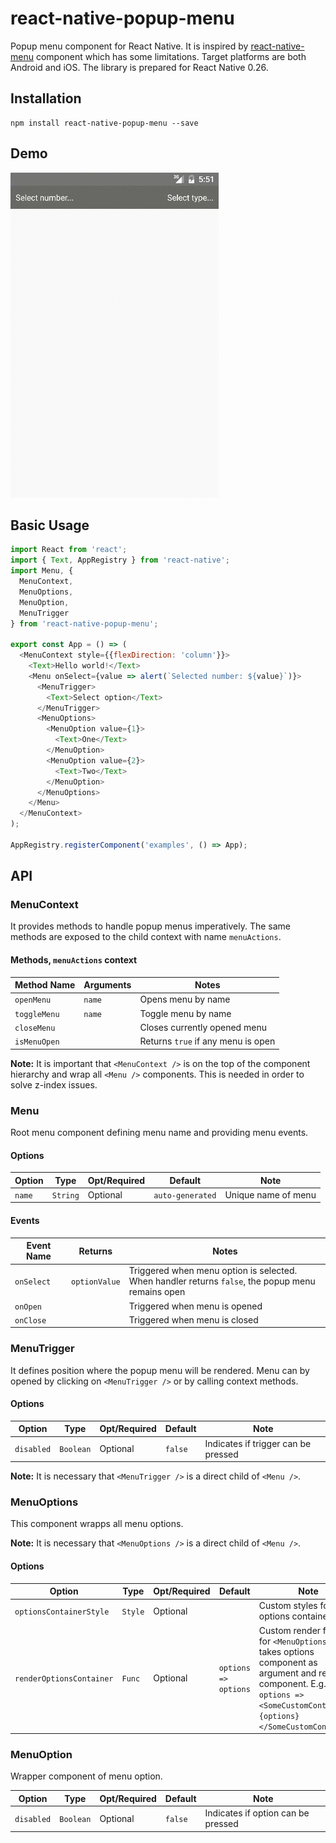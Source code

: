 # react-native-popup-menu

Popup menu component for React Native.
It is inspired by [react-native-menu](https://github.com/jaysoo/react-native-menu) component which has some limitations.
Target platforms are both Android and iOS. The library is prepared for React Native 0.26.

## Installation

```
npm install react-native-popup-menu --save
```

## Demo

![](./android.demo.gif)

## Basic Usage

```js
import React from 'react';
import { Text, AppRegistry } from 'react-native';
import Menu, {
  MenuContext,
  MenuOptions,
  MenuOption,
  MenuTrigger
} from 'react-native-popup-menu';

export const App = () => (
  <MenuContext style={{flexDirection: 'column'}}>
    <Text>Hello world!</Text>
    <Menu onSelect={value => alert(`Selected number: ${value}`)}>
      <MenuTrigger>
        <Text>Select option</Text>
      </MenuTrigger>
      <MenuOptions>
        <MenuOption value={1}>
          <Text>One</Text>
        </MenuOption>
        <MenuOption value={2}>
          <Text>Two</Text>
        </MenuOption>
      </MenuOptions>
    </Menu>
  </MenuContext>
);

AppRegistry.registerComponent('examples', () => App);
```

## API

### MenuContext

It provides methods to handle popup menus imperatively.  The same methods are exposed to the child context with name `menuActions`.

#### Methods, `menuActions` context

| Method Name | Arguments | Notes
|---|---|---|
|`openMenu`|`name`|Opens menu by name|
|`toggleMenu`|`name`|Toggle menu by name|
|`closeMenu`||Closes currently opened menu|
|`isMenuOpen`||Returns `true` if any menu is open|

**Note:** It is important that `<MenuContext />` is on the top of the component hierarchy and wrap all `<Menu />` components.
This is needed in order to solve z-index issues.

### Menu

Root menu component defining menu name and providing menu events.

#### Options
| Option | Type | Opt/Required | Default | Note |
|---|---|---|---|---|
|`name`|`String`|Optional|`auto-generated`|Unique name of menu|

#### Events
| Event Name | Returns | Notes |
|---|---|---|
|`onSelect`|`optionValue`|Triggered when menu option is selected.<br>When handler returns `false`, the popup menu remains open|
|`onOpen`||Triggered when menu is opened|
|`onClose`||Triggered when menu is closed|

### MenuTrigger

It defines position where the popup menu will be rendered.
Menu can by opened by clicking on `<MenuTrigger />` or by calling context methods.

#### Options
| Option | Type | Opt/Required | Default | Note |
|---|---|---|---|---|
|`disabled`|`Boolean`|Optional|`false`|Indicates if trigger can be pressed|

**Note:** It is necessary that `<MenuTrigger />` is a direct child of `<Menu />`.

### MenuOptions

This component wrapps all menu options.

**Note:** It is necessary that `<MenuOptions />` is a direct child of `<Menu />`.

#### Options
| Option | Type | Opt/Required | Default | Note |
|---|---|---|---|---|
|`optionsContainerStyle`|`Style`|Optional||Custom styles for options container|
|`renderOptionsContainer`|`Func`|Optional|`options => options`|Custom render function for `<MenuOptions />`. It takes options component as argument and returns component. E.g.: `options => <SomeCustomContainer>{options}</SomeCustomContainer>`|

### MenuOption

Wrapper component of menu option.

| Option | Type | Opt/Required | Default | Note |
|---|---|---|---|---|
|`disabled`|`Boolean`|Optional|`false`|Indicates if option can be pressed|



